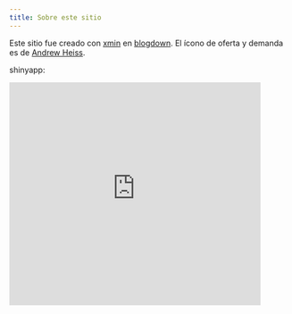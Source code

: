```yaml
---
title: Sobre este sitio
---
```


Este sitio fue creado con [xmin](https://github.com/yihui/hugo-xmin/issues/10) en [blogdown](https://bookdown.org/yihui/blogdown/). El ícono de oferta y demanda es de [Andrew Heiss](https://www.andrewheiss.com/).

shinyapp:
<iframe width="450" height="400" scrolling="no" frameborder="no"  src="https://brettory.shinyapps.io/gender_tech_country/"> </iframe>
